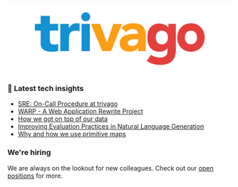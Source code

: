![trivago logo](/images/logo-trivago.png)

### 📝 Latest tech insights

<!-- BLOG-POST-LIST:START -->
- [SRE: On-Call Procedure at trivago](https://tech.trivago.com/post/2022-07-18-sre-on-call-procedure-at-trivago/)
- [WARP - A Web Application Rewrite Project](https://tech.trivago.com/post/2022-05-16-warp-a-web-application-rewrite-project/)
- [How we got on top of our data](https://tech.trivago.com/post/2022-05-04-how-we-got-on-top-of-our-data/)
- [Improving Evaluation Practices in Natural Language Generation](https://tech.trivago.com/post/2022-03-31-improving-evaluation-practices-in-natural-language-generation/)
- [Why and how we use primitive maps](https://tech.trivago.com/post/2022-03-09-why-and-how-we-use-primitive-maps/)
<!-- BLOG-POST-LIST:END -->

### We're hiring

We are always on the lookout for new colleagues.
Check out our [open positions](https://company.trivago.com/open-positions/?gh_src=5d4685202) for more.

<!--

**Here are some ideas to get you started:**

🙋‍♀️ A short introduction - what is your organization all about?
🌈 Contribution guidelines - how can the community get involved?
👩‍💻 Useful resources - where can the community find your docs? Is there anything else the community should know?
🍿 Fun facts - what does your team eat for breakfast?
🧙 Remember, you can do mighty things with the power of [Markdown](https://guides.github.com/features/mastering-markdown/)
-->
